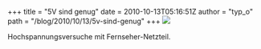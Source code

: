 +++
title = "5V sind genug"
date = 2010-10-13T05:16:51Z
author = "typ_o"
path = "/blog/2010/10/13/5v-sind-genug"
+++
![](/media/hochspannung.jpg)

Hochspannungsversuche mit Fernseher-Netzteil.
